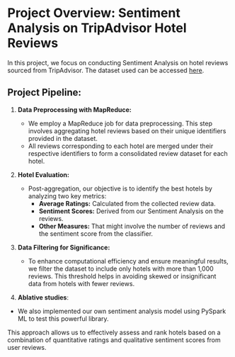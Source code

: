 # Project Overview: Sentiment Analysis on TripAdvisor Hotel Reviews

In this project, we focus on conducting Sentiment Analysis on hotel reviews sourced from TripAdvisor. The dataset used can be accessed [here](https://notebook.community/melqkiades/yelp/notebooks/TripAdvisor-Datasets).

## Project Pipeline:

1. **Data Preprocessing with MapReduce:**
   - We employ a MapReduce job for data preprocessing. This step involves aggregating hotel reviews based on their unique identifiers provided in the dataset.
   - All reviews corresponding to each hotel are merged under their respective identifiers to form a consolidated review dataset for each hotel.

2. **Hotel Evaluation:**
   - Post-aggregation, our objective is to identify the best hotels by analyzing two key metrics:
     - **Average Ratings:** Calculated from the collected review data.
     - **Sentiment Scores:** Derived from our Sentiment Analysis on the reviews.
     - **Other Measures:** That might involve the number of reviews and the sentiment score from the classifier.
  
3. **Data Filtering for Significance:**
   - To enhance computational efficiency and ensure meaningful results, we filter the dataset to include only hotels with more than 1,000 reviews. This threshold helps in avoiding skewed or insignificant data from hotels with fewer reviews.

4. **Ablative studies**:
 - We also implemented our own sentiment analysis model using PySpark ML to test this powerful library.

This approach allows us to effectively assess and rank hotels based on a combination of quantitative ratings and qualitative sentiment scores from user reviews.
